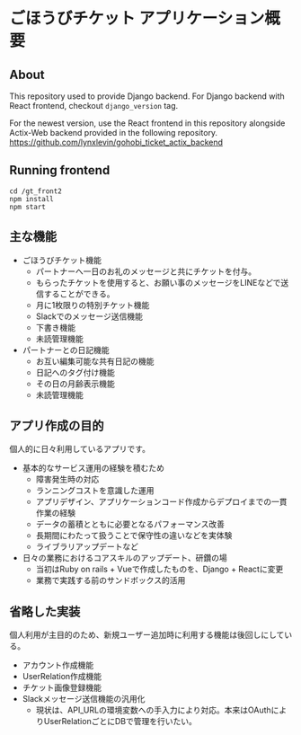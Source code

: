 # ごほうびチケット アプリケーション概要

## About
This repository used to provide Django backend.
For Django backend with React frontend, checkout `django_version` tag.

For the newest version, use the React frontend in this repository alongside Actix-Web backend provided in the following repository.
https://github.com/lynxlevin/gohobi_ticket_actix_backend

## Running frontend
```shell
cd /gt_front2
npm install
npm start
```

## 主な機能
- ごほうびチケット機能
  - パートナーへ一日のお礼のメッセージと共にチケットを付与。
  - もらったチケットを使用すると、お願い事のメッセージをLINEなどで送信することができる。
  - 月に1枚限りの特別チケット機能
  - Slackでのメッセージ送信機能
  - 下書き機能
  - 未読管理機能
- パートナーとの日記機能
  - お互い編集可能な共有日記の機能
  - 日記へのタグ付け機能
  - その日の月齢表示機能
  - 未読管理機能

## アプリ作成の目的
個人的に日々利用しているアプリです。
- 基本的なサービス運用の経験を積むため
  - 障害発生時の対応
  - ランニングコストを意識した運用
  - アプリデザイン、アプリケーションコード作成からデプロイまでの一貫作業の経験
  - データの蓄積とともに必要となるパフォーマンス改善
  - 長期間にわたって扱うことで保守性の違いなどを実体験
  - ライブラリアップデートなど
- 日々の業務におけるコアスキルのアップデート、研鑽の場
  - 当初はRuby on rails + Vueで作成したものを、Django + Reactに変更
  - 業務で実践する前のサンドボックス的活用

## 省略した実装
個人利用が主目的のため、新規ユーザー追加時に利用する機能は後回しにしている。
- アカウント作成機能
- UserRelation作成機能
- チケット画像登録機能
- Slackメッセージ送信機能の汎用化
  - 現状は、API_URLの環境変数への手入力により対応。本来はOAuthによりUserRelationごとにDBで管理を行いたい。